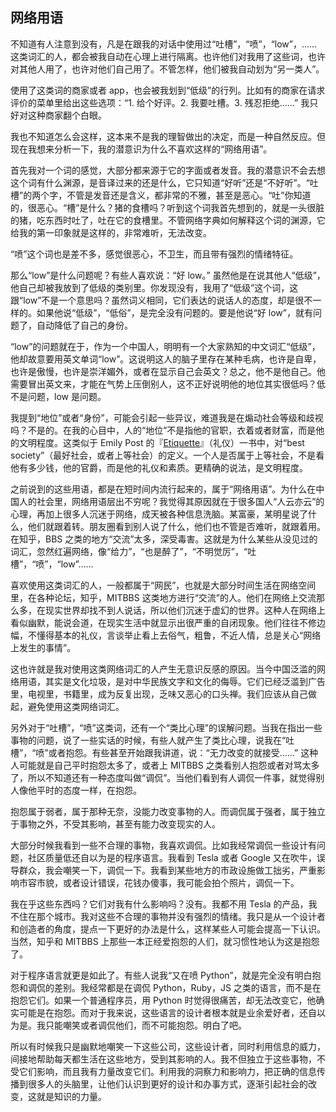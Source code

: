 <div class="inner">
<h2>网络用语</h2>
<p>不知道有人注意到没有，凡是在跟我的对话中使用过“吐槽”，“喷”，“low”，…… 这类词汇的人，都会被我自动在心理上进行隔离。也许他们对我用了这些词，也许对其他人用了，也许对他们自己用了。不管怎样，他们被我自动划为“另一类人”。</p>
<p>使用了这类词的商家或者 app，也会被我划到“低级”的行列。比如有的商家在请求评价的菜单里给出这些选项：“1. 给个好评。2. 我要吐槽。3. 残忍拒绝……” 我只好对这种商家翻个白眼。</p>
<p>我也不知道怎么会这样，这本来不是我的理智做出的决定，而是一种自然反应。但现在我想来分析一下，我的潜意识为什么不喜欢这样的“网络用语”。</p>
<p>首先我对一个词的感觉，大部分都来源于它的字面或者发音。我的潜意识不会去想这个词有什么渊源，是音译过来的还是什么，它只知道“好听”还是“不好听”。“吐槽”的两个字，不管是发音还是含义，都非常的不雅，甚至是恶心。“吐”你知道的，很恶心。“槽”是什么？猪的食槽吗？听到这个词我首先想到的，就是一头很脏的猪，吃东西时吐了，吐在它的食槽里。不管网络字典如何解释这个词的渊源，它给我的第一印象就是这样的，非常难听，无法改变。</p>
<p>“喷”这个词也是差不多，感觉很恶心，不卫生，而且带有强烈的情绪特征。</p>
<p>那么“low”是什么问题呢？有些人喜欢说：“好 low。” 虽然他是在说其他人“低级”，他自己却被我放到了低级的类别里。你发现没有，我用了“低级”这个词，这跟“low”不是一个意思吗？虽然词义相同，它们表达的说话人的态度，却是很不一样的。如果他说“低级”，“低俗”，是完全没有问题的。要是他说“好 low”，就有问题了，自动降低了自己的身份。</p>
<p>“low”的问题就在于，作为一个中国人，明明有一个大家熟知的中文词汇“低级”，他却故意要用英文单词“low”。这说明这人的脑子里存在某种毛病，也许是自卑，也许是傲慢，也许是崇洋媚外，或者在显示自己会英文？总之，他不是他自己。他需要冒出英文来，才能在气势上压倒别人，这不正好说明他的地位其实很低吗？低不是问题，low 是问题。</p>
<p>我提到“地位”或者“身份”，可能会引起一些异议，难道我是在煽动社会等级和歧视吗？不是的。在我的心目中，人的“地位”不是指他的官职，衣着或者财富，而是他的文明程度。这类似于 Emily Post 的『<a href="https://en.wikipedia.org/wiki/Etiquette">Etiquette</a>』（礼仪）一书中，对“best society”（最好社会，或者上等社会）的定义。一个人是否属于上等社会，不是看他有多少钱，他的官爵，而是他的礼仪和素质。更精确的说法，是文明程度。</p>
<p>之前说到的这些用语，都是在短时间内流行起来的，属于“网络用语”。为什么在中国人的社会里，网络用语层出不穷呢？我觉得其原因就在于很多国人“人云亦云”的心理，再加上很多人沉迷于网络，成天被各种信息洗脑。某富豪，某明星说了什么，他们就跟着转。朋友圈看到别人说了什么，他们也不管是否难听，就跟着用。在知乎，BBS 之类的地方“交流”太多，深受毒害。这就是为什么某些从没见过的词汇，忽然红遍网络，像“给力”，“也是醉了”，“不明觉厉”，“吐槽”，“喷”，“low”……</p>
<p>喜欢使用这类词汇的人，一般都属于“网民”，也就是大部分时间生活在网络空间里，在各种论坛，知乎，MITBBS 这类地方进行“交流”的人。他们在网络上交流那么多，在现实世界却找不到人说话，所以他们沉迷于虚幻的世界。这种人在网络上看似幽默，能说会道，在现实生活中就显示出很严重的自闭现象。他们往往不修边幅，不懂得基本的礼仪，言谈举止看上去俗气，粗鲁，不近人情，总是关心“网络上发生的事情”。</p>
<p>这也许就是我对使用这类网络词汇的人产生无意识反感的原因。当今中国泛滥的网络用语，其实是文化垃圾，是对中华民族文字和文化的侮辱。它们已经泛滥到广告里，电视里，书籍里，成为反复出现，乏味又恶心的口头禅。我们应该从自己做起，避免使用这类网络词汇。</p>
<p>另外对于“吐槽”，“喷”这类词，还有一个“类比心理”的误解问题。当我在指出一些事物的问题，说了一些实话的时候，有些人就产生了类比心理，说我在“吐槽”，“喷”或者抱怨。有些甚至开始跟我讲道，说：“无力改变的就接受……” 这种人可能就是自己平时抱怨太多了，或者上 MITBBS 之类看别人抱怨或者对骂太多了，所以不知道还有一种态度叫做“调侃”。当他们看到有人调侃一件事，就觉得别人像他平时的态度一样，在抱怨。</p>
<p>抱怨属于弱者，属于那种无奈，没能力改变事物的人。而调侃属于强者，属于独立于事物之外，不受其影响，甚至有能力改变现实的人。</p>
<p>大部分时候我看到一些不合理的事物，我喜欢调侃。比如我经常调侃一些设计有问题，社区质量低还自以为是的程序语言。我看到 Tesla 或者 Google 又在吹牛，误导群众，我会嘲笑一下，调侃一下。我看到某些地方的市政设施做工拙劣，严重影响市容市貌，或者设计错误，花钱办傻事，我可能会拍个照片，调侃一下。</p>
<p>我在乎这些东西吗？它们对我有什么影响吗？没有。我都不用 Tesla 的产品，我不住在那个城市。我对这些不合理的事物并没有强烈的情绪。我只是从一个设计者和创造者的角度，提点一下更好的办法是什么，这样某些人可能会提高一下认识。当然，知乎和 MITBBS 上那些一本正经爱抱怨的人们，就习惯性地认为这是抱怨了。</p>
<p>对于程序语言就更是如此了。有些人说我“又在喷 Python”，就是完全没有明白抱怨和调侃的差别。我经常都是在调侃 Python，Ruby，JS 之类的语言，而不是在抱怨它们。如果一个普通程序员，用 Python 时觉得很痛苦，却无法改变它，他确实可能是在抱怨。而对于我来说，这些语言的设计者根本就是业余爱好者，还自以为是。我只能嘲笑或者调侃他们，而不可能抱怨。明白了吧。</p>
<p>所以有时候我只是幽默地嘲笑一下这些公司，这些设计者，同时利用信息的威力，间接地帮助每天都生活在这些地方，受到其影响的人。我不但独立于这些事物，不受它们影响，而且我有力量改变它们。利用我的洞察力和影响力，把正确的信息传播到很多人的头脑里，让他们认识到更好的设计和办事方式，逐渐引起社会的改变，这就是知识的力量。</p>
</div>
    